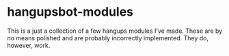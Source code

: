 # hangupsbot-modules

This is a just a collection of a few hangups modules I've made. These are by no
means polished and are probably incorrectly implemented. They do, however, work.
